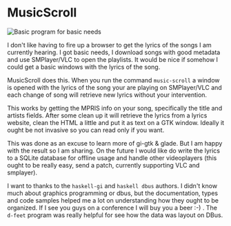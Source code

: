 # MusicScroll

![Basic program for basic needs](https://i.imgur.com/BEa6RzJ.png)

I don't like having to fire up a browser to get the lyrics of the songs
I am currently hearing. I got basic needs, I download songs with good
metadata and use SMPlayer/VLC to open the playlists. It would be nice if
somehow I could get a basic windows with the lyrics of the song.

MusicScroll does this. When you run the command `music-scroll` a window
is opened with the lyrics of the song your are playing on SMPlayer/VLC
and each change of song will retrieve new lyrics without your
intervention.

This works by getting the MPRIS info on your song, specifically the
title and artists fields. After some clean up it will retrieve the lyrics
from a lyrics website, clean the HTML a little and put it as text on a
GTK window. Ideally it ought be not invasive so you can read only if you
want.

This was done as an excuse to learn more of gi-gtk & glade. But I am
happy with the result so I am sharing. On the future I would like do
write the lyrics to a SQLite database for offline usage and handle other
videoplayers (this ought to be really easy, send a patch, currently
supporting VLC and smplayer).

I want to thanks to the `haskell-gi` and `haskell dbus` authors. I
didn't know much about graphics programming or dbus, but the
documentation, types and code samples helped me a lot on understanding
how they ought to be organized. If I see you guys on a conference I will
buy you a beer :-) . The `d-feet` program was really helpful for see how
the data was layout on DBus.
